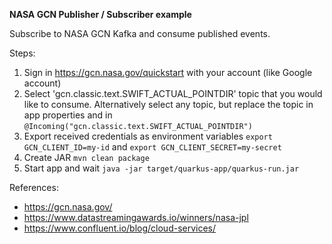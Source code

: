 **NASA GCN Publisher / Subscriber example**

Subscribe to NASA GCN Kafka and consume published events.

Steps:
1. Sign in https://gcn.nasa.gov/quickstart with your account (like Google account)
2. Select 'gcn.classic.text.SWIFT_ACTUAL_POINTDIR' topic that you would like to consume. 
   Alternatively select any topic, but replace the topic in app properties and in `@Incoming("gcn.classic.text.SWIFT_ACTUAL_POINTDIR")`
3. Export received credentials as environment variables `export GCN_CLIENT_ID=my-id` and `export GCN_CLIENT_SECRET=my-secret`
4. Create JAR `mvn clean package`
5. Start app and wait `java -jar target/quarkus-app/quarkus-run.jar`

References:

- https://gcn.nasa.gov/
- https://www.datastreamingawards.io/winners/nasa-jpl
- https://www.confluent.io/blog/cloud-services/